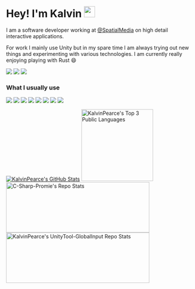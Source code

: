 # Hey! I'm Kalvin <img src="https://raw.githubusercontent.com/MartinHeinz/MartinHeinz/master/wave.gif" width="30px">
I am a software developer working at [@SpatialMedia](https://www.spatialmedia.com.au) on high detail interactive applications.

For work I mainly use Unity but in my spare time I am always trying out new things and experimenting with various technologies.
I am currently really enjoying playing with Rust :smile:

[<img src="https://img.shields.io/badge/@kalvinpearce%20-%231DA1F2.svg?&style=for-the-badge&logo=twitter&logoColor=white"/>][twitter]
[<img src="https://img.shields.io/badge/kalvinpearce.com%20-%23000000.svg?&style=for-the-badge&logo=Google-Chrome&logoColor=white"/>][website]
[<img src="https://img.shields.io/badge/kalvinpearce.com%20-%23c14438.svg?&style=for-the-badge&logo=Gmail&logoColor=white"/>][email]

### What I usually use
[<img src="https://img.shields.io/badge/gitlab%20-%23181717.svg?&style=for-the-badge&logo=gitlab"/>][/]
[<img src="https://img.shields.io/badge/unity%20-%23000000.svg?&style=for-the-badge&logo=unity"/>][/]
[<img src="https://img.shields.io/badge/react%20-%2320232a.svg?&style=for-the-badge&logo=react&logoColor=%2361DAFB"/>][/]
[<img src="https://img.shields.io/badge/node.js%20-%2343853D.svg?&style=for-the-badge&logo=node.js&logoColor=white"/>][/]
[<img src="https://img.shields.io/badge/firebase%20-%23039BE5.svg?&style=for-the-badge&logo=firebase"/>][/]
[<img src="https://img.shields.io/badge/typescript%20-%23007ACC.svg?&style=for-the-badge&logo=typescript&logoColor=white"/>][/]
[<img src="https://img.shields.io/badge/flutter%20-%2302569B.svg?&style=for-the-badge&logo=flutter"/>][/]
[<img src="https://img.shields.io/badge/aws%20-%23FF9900.svg?&style=for-the-badge&logo=amazon-aws"/>][/]

[<img src="https://github-readme-stats.vercel.app/api?username=kalvinpearce&include_all_commits=true&count_private=true&show_icons=true&theme=graywhite&custom_title=Github%20Stats" alt="KalvinPearce's GitHub Stats" />][/]
[<img height="195" src="https://github-readme-stats.vercel.app/api/top-langs/?username=kalvinpearce&exclude_repo=RayTracer-Optimization,PracType&langs_count=3&theme=graywhite&custom_title=Top%203%20Public%20Languages" alt="KalvinPearce's Top 3 Public Languages"/>][/]
[<img height="137" width="390" src="https://github-readme-stats.vercel.app/api/pin/?username=Real-Serious-Games&repo=C-Sharp-Promise&theme=graywhite" alt="C-Sharp-Promie's Repo Stats" />][CSharpPromise]
[<img height="137" width="390" src="https://github-readme-stats.vercel.app/api/pin/?username=kalvinpearce&repo=UnityTool-GlobalInput&theme=graywhite" alt="KalvinPearce's UnityTool-GlobalInput Repo Stats" />][GlobalInput]

[/]: https://github.com/kalvinpearce/
[website]: https://www.kalvinpearce.com/
[twitter]: https://twitter.com/kalvinpearce/
[email]: mailto:kalvinpearce@gmail.com

[CSharpPromise]: https://github.com/Real-Serious-Games/C-Sharp-Promise
[GlobalInput]: https://github.com/kalvinpearce/UnityTool-GlobalInput

